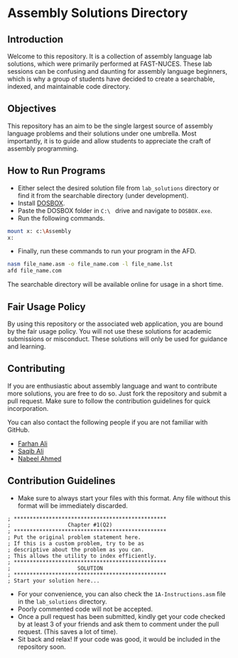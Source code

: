 # Assembly Solutions Directory


## Introduction
Welcome to this repository. It is a collection of assembly language lab solutions, which were primarily performed at FAST-NUCES. These lab sessions can be confusing and daunting for assembly language beginners, which is why a group of students have decided to create a searchable, indexed, and maintainable code directory.

## Objectives
This repository has an aim to be the single largest source of assembly language problems and their solutions under one umbrella. Most importantly, it is to guide and allow students to appreciate the craft of assembly programming.

## How to Run Programs

* Either select the desired solution file from ```lab_solutions``` directory or find it from the searchable directory (under development).
* Install [DOSBOX](https://www.dosbox.com/download.php?main=1).
* Paste the DOSBOX folder in ```C:\ ``` drive and navigate to ```DOSBOX.exe```.
* Run the following commands.

```bash
mount x: c:\Assembly
x:
```

* Finally, run these commands to run your program in the AFD.

```sh
nasm file_name.asm -o file_name.com -l file_name.lst
afd file_name.com
```

The searchable directory will be available online for usage in a short time.

## Fair Usage Policy
By using this repository or the associated web application, you are bound by the fair usage policy. You will not use these solutions for academic submissions or misconduct. These solutions will only be used for guidance and learning.

## Contributing
If you are enthusiastic about assembly language and want to contribute more solutions, you are free to do so. Just fork the repository and submit a pull request. Make sure to follow the contribution guidelines for quick incorporation.

You can also contact the following people if you are not familiar with GitHub.

* [Farhan Ali](mailto:l191236@lhr.nu.edu.pk)
* [Saqib Ali](mailto:l190939@lhr.nu.edu.pk)
* [Nabeel Ahmed](mailto:l190916@lhr.nu.edu.pk)

## Contribution Guidelines
* Make sure to always start your files with this format. Any file without this format will be immediately discarded.

```
; ************************************************
;                  Chapter #1(Q2)
; ************************************************
; Put the original problem statement here.
; If this is a custom problem, try to be as
; descriptive about the problem as you can.
; This allows the utility to index efficiently. 
; ************************************************
;                     SOLUTION
; ************************************************
; Start your solution here...
```
* For your convenience, you can also check the ```1A-Instructions.asm``` file in the ```lab_solutions``` directory.
* Poorly commented code will not be accepted.
* Once a pull request has been submitted, kindly get your code checked by at least 3 of your friends and ask them to comment under the pull request. (This saves a lot of time).
* Sit back and relax! If your code was good, it would be included in the repository soon.